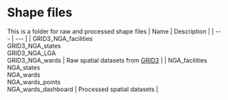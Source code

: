 # Shape files
This is a folder for raw and processed shape files
| Name | Description |
| --- | --- |
| GRID3_NGA_facilities <br/> GRID3_NGA_states <br/> GRID3_NGA_LGA <br/> GRID3_NGA_wards | Raw spatial datasets from [GRID3](https://data.grid3.org/) |
| NGA_facilities <br/> NGA_states <br/> NGA_wards <br/> NGA_wards_points <br/> NGA_wards_dashboard | Processed spatial datasets |
